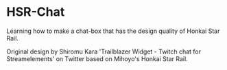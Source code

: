 # HSR-Chat
Learning how to make a chat-box that has the design quality of Honkai Star Rail.

Original design by Shiromu Kara 'Trailblazer Widget - Twitch chat for Streamelements' on Twitter based on Mihoyo's Honkai Star Rail.

